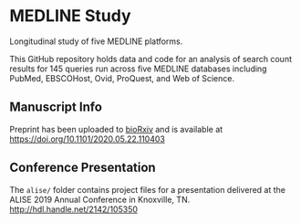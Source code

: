 # MEDLINE Study

Longitudinal study of five MEDLINE platforms.

This GitHub repository holds data and code for an analysis of search count results for 145 queries run across five MEDLINE databases including PubMed, EBSCOHost, Ovid, ProQuest, and Web of Science.

## Manuscript Info

Preprint has been uploaded to [bioRxiv][1] and is available at https://doi.org/10.1101/2020.05.22.110403

## Conference Presentation

The ``alise/`` folder contains project files for a presentation delivered at the ALISE 2019 Annual Conference in Knoxville, TN. http://hdl.handle.net/2142/105350

[1]:https://www.biorxiv.org/
